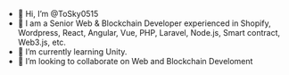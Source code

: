 - 👋 Hi, I’m @ToSky0515
- 👀 I am a Senior Web & Blockchain Developer experienced in Shopify, Wordpress, React, Angular, Vue, PHP, Laravel, Node.js, Smart contract, Web3.js, etc.
- 🌱 I’m currently learning Unity.
- 💞️ I’m looking to collaborate on Web and Blockchain Develoment

<!---
ToSky0515/ToSky0515 is a ✨ special ✨ repository because its `README.md` (this file) appears on your GitHub profile.
You can click the Preview link to take a look at your changes.
--->
